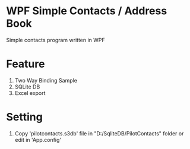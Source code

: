 # WPF  Simple Contacts / Address Book
Simple contacts program written in WPF

# Feature
1. Two Way Binding Sample
2. SQLite DB
3. Excel export

# Setting
1. Copy 'pilotcontacts.s3db' file in "D:/SqliteDB/PilotContacts" folder or edit <connectionStrings> in 'App.config'
